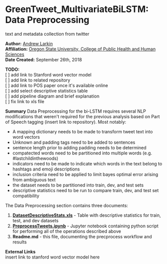 # GreenTweet_MultivariateBiLSTM: Data Preprocessing
text and metadata collection from twitter

**Author:** [Andrew Larkin](https://www.linkedin.com/in/andrew-larkin-525ba3b5/) <br>
**Affiliation:** [Oregon State University, College of Public Health and Human Sciences](https://health.oregonstate.edu/) <br>
**Date Created:** September 26th, 2018 <br>

**TODO:** <br>
[ ] add link to Stanford word vector model <br>
[ ] add link to related repository <br>
[ ] add link to POS paper once it's available online <br>
[ ] add select descriptive statistics table <br>
[ ] add pipeline diagram and brief explanation <br>
[ ] fix link to xls file <br>

**Summary**
Data Preprocessing for the bi-LSTM requires several NLP modifications that weren't required for the previous analysis based on Part of Speech tagging (insert link to repository).  Most notably:
- A mapping dictionary needs to be made to transform tweet text into word vectors <br>
- Unknown and padding tags need to be added to sentences <br>
- sentence length prior to adding padding needs to be determined <br>
- compatected words need to be partitioned into multiple words (e.g. #lastchildinthewoods) <br>
- indicators need to be made to indicate which words in the text belong to hashtags and emoji descriptions <br>
- inclusion criteria need to be applied to limit bayes optimal error arising from ambiguous text <br>
- the dataset needs to be partitioned into train, dev, and test sets <br>
- descriptive statistics need to be run to compare train, dev, and test set compatibility <br>

The Data Preprocessing section contains three documents:
1) [**DatasetDescriptiveStats.xls**](./DatasetDescriptiveStats.xls) - Table with descriptive statistics for train, test, and dev datasets
2) [**PreprocessTweets.ipynb**](./PreprocessTweets.ipynb) - Jupyter notebook containing python script for performing all of the operations described above <br>
3) **Readme.md** - this file, documenting the precprocess workflow and results

**External Links** <br>
insert link to stanford word vector model here <br>

